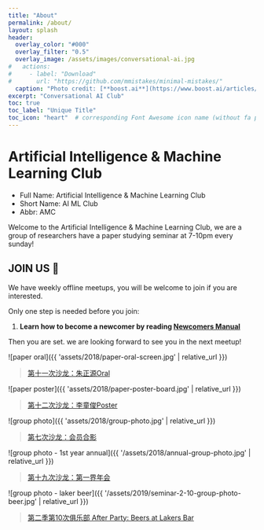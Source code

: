 ```yaml
---
title: "About"
permalink: /about/
layout: splash
header:
  overlay_color: "#000"
  overlay_filter: "0.5"
  overlay_image: /assets/images/conversational-ai.jpg
#   actions:
#     - label: "Download"
#       url: "https://github.com/mmistakes/minimal-mistakes/"
  caption: "Photo credit: [**boost.ai**](https://www.boost.ai/articles/2018/10/17/six-ways-conversational-ai-will-enhance-your-company)"
excerpt: "Conversational AI Club"
toc: true
toc_label: "Unique Title"
toc_icon: "heart"  # corresponding Font Awesome icon name (without fa prefix)
---
```


# Artificial Intelligence & Machine Learning Club

- Full Name: Artificial Intelligence & Machine Learning Club
- Short Name: AI ML Club
- Abbr: AMC

Welcome to the Artificial Intelligence & Machine Learning Club, we are a group of researchers have a paper studying seminar at 7-10pm every sunday!

## JOIN US 💖

We have weekly offline meetups, you will be welcome to join if you are interested.

Only one step is needed before you join:

1. **Learn how to become a newcomer by reading [Newcomers Manual](https://github.com/BUPT/ai-ml.club/wiki/Newcomer-Manual)**

Then you are set. we are looking forward to see you in the next meetup!

![paper oral]({{ 'assets/2018/paper-oral-screen.jpg' | relative_url }})
> [第十一次沙龙：朱正源Oral](https://github.com/BUPT/ai-ml.club/issues/28)

![paper poster]({{ 'assets/2018/paper-poster-board.jpg' | relative_url }})
> [第十二次沙龙：李童俊Poster](https://github.com/BUPT/ai-ml.club/issues/31)

![group photo]({{ 'assets/2018/group-photo.jpg' | relative_url }})
> [第七次沙龙：会员合影](https://github.com/BUPT/ai-ml.club/issues/16)

![group photo - 1st year annual]({{ '/assets/2018/annual-group-photo.jpg' | relative_url }})
> [第十九次沙龙：第一界年会](https://github.com/BUPT/ai-ml.club/issues/44)

![group photo - laker beer]({{ '/assets/2019/seminar-2-10-group-photo-beer.jpg' | relative_url }})
> [第二季第10次俱乐部 After Party: Beers at Lakers Bar](https://ai-ml.club/events/seminar-meeting-minutes-2-10/)
